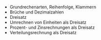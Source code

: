
- Grundrechenarten, Reihenfolge, Klammern
- Brüche und Dezimalzahlen
- Dreisatz
- Umrechnen von Einheiten als Dreisatz
- Prozent- und Zinsrechnungen als Dreisatz
- Verteilungsrechnung als Dreisatz

